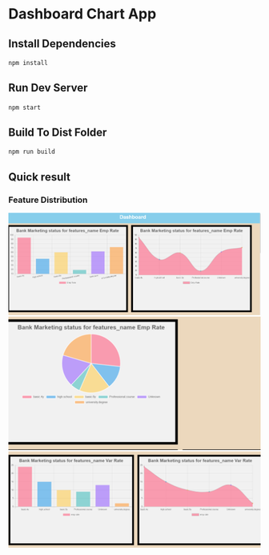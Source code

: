 # Dashboard Chart App


## Install Dependencies
```bash
npm install 
```

## Run Dev Server
```bash
npm start
```

## Build To Dist Folder
```bash
npm run build
```


## Quick result
### Feature Distribution
<img src="/screenshot/dashboard5.PNG" alt="My cool logo"/>
<img src="/screenshot/dashboard6.PNG" alt="My cool logo"/>
<img src="/screenshot/dashboard7.PNG" alt="My cool logo"/>